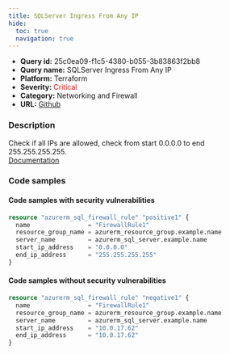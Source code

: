 ```yaml
---
title: SQLServer Ingress From Any IP
hide:
  toc: true
  navigation: true
---
```


<style>
  .highlight .hll {
    background-color: #ff171742;
  }
  .md-content {
    max-width: 1100px;
    margin: 0 auto;
  }
</style>

-   **Query id:** 25c0ea09-f1c5-4380-b055-3b83863f2bb8
-   **Query name:** SQLServer Ingress From Any IP
-   **Platform:** Terraform
-   **Severity:** <span style="color:#ff0000">Critical</span>
-   **Category:** Networking and Firewall
-   **URL:** [Github](https://github.com/Checkmarx/kics/tree/master/assets/queries/terraform/azure/sql_server_ingress_from_any_ip)

### Description
Check if all IPs are allowed, check from start 0.0.0.0 to end 255.255.255.255.<br>
[Documentation](https://registry.terraform.io/providers/hashicorp/azurerm/latest/docs/resources/sql_firewall_rule)

### Code samples
#### Code samples with security vulnerabilities
```tf title="Positive test num. 1 - tf file" hl_lines="1"
resource "azurerm_sql_firewall_rule" "positive1" {
  name                = "FirewallRule1"
  resource_group_name = azurerm_resource_group.example.name
  server_name         = azurerm_sql_server.example.name
  start_ip_address    = "0.0.0.0"
  end_ip_address      = "255.255.255.255"
}
```


#### Code samples without security vulnerabilities
```tf title="Negative test num. 1 - tf file"
resource "azurerm_sql_firewall_rule" "negative1" {
  name                = "FirewallRule1"
  resource_group_name = azurerm_resource_group.example.name
  server_name         = azurerm_sql_server.example.name
  start_ip_address    = "10.0.17.62"
  end_ip_address      = "10.0.17.62"
}
```
